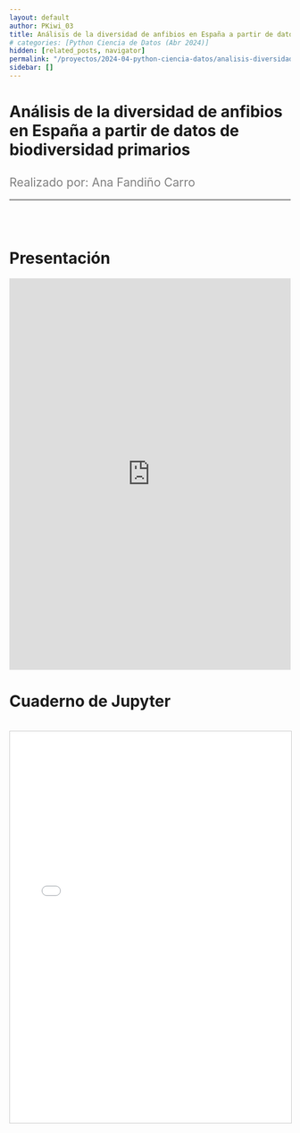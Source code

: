 ```yaml
---
layout: default
author: PKiwi_03
title: Análisis de la diversidad de anfibios en España a partir de datos de biodiversidad primarios
# categories: [Python Ciencia de Datos (Abr 2024)]
hidden: [related_posts, navigator]
permalink: "/proyectos/2024-04-python-ciencia-datos/analisis-diversidad-anfibios-españa.html"
sidebar: []
---
```


# Análisis de la diversidad de anfibios en España a partir de datos de biodiversidad primarios
<h2 style="color: gray; font-weight: normal;">
Realizado por:  Ana Fandiño Carro
</h2>

---

<br><br>

# Presentación

<iframe width="100%" height="700" src="https://www.youtube.com/embed/ho64zDFF83k?si=oF9Q0ZaP2SOH-T0g" frameborder="0" allow="accelerometer; autoplay; clipboard-write; encrypted-media; gyroscope; picture-in-picture; web-share" referrerpolicy="strict-origin-when-cross-origin" allowfullscreen></iframe>

<br>

# Cuaderno de Jupyter
<br>

<iframe 
    src="/assets/html/ana_fandino.html" 
    width="100%" 
    height="700" 
    style="border: 1px solid #ccc;"
></iframe>